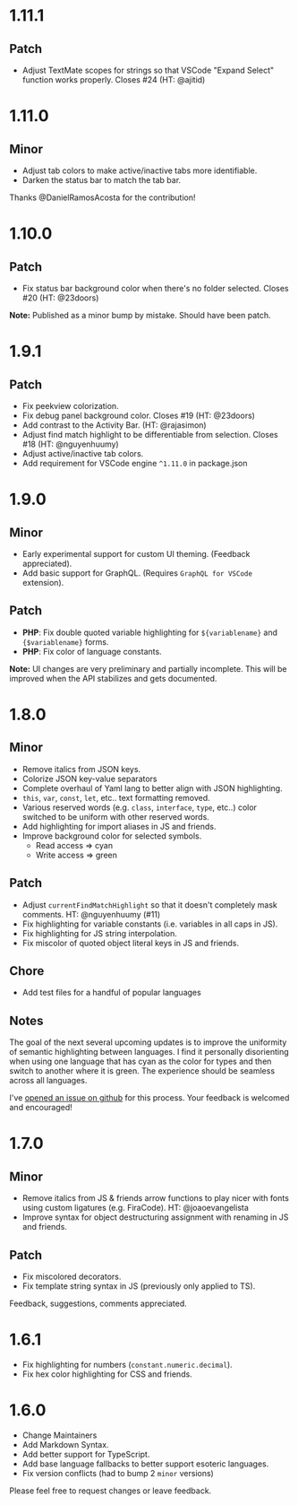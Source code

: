 # 1.11.1

## Patch
- Adjust TextMate scopes for strings so that VSCode "Expand Select" function works properly. Closes #24 (HT: @ajitid)

# 1.11.0

## Minor
- Adjust tab colors to make active/inactive tabs more identifiable.
- Darken the status bar to match the tab bar.

Thanks @DanielRamosAcosta for the contribution!

# 1.10.0

## Patch
- Fix status bar background color when there's no folder selected. Closes #20 (HT: @23doors)

**Note:** Published as a minor bump by mistake. Should have been patch.

# 1.9.1

## Patch
- Fix peekview colorization.
- Fix debug panel background color. Closes #19 (HT: @23doors)
- Add contrast to the Activity Bar. (HT: @rajasimon)
- Adjust find match highlight to be differentiable from selection. Closes #18 (HT: @nguyenhuumy)
- Adjust active/inactive tab colors.
- Add requirement for VSCode engine `^1.11.0` in package.json

# 1.9.0

## Minor
- Early experimental support for custom UI theming. (Feedback appreciated).
- Add basic support for GraphQL. (Requires `GraphQL for VSCode` extension).

## Patch
- **PHP**: Fix double quoted variable highlighting for `${variablename}` and `{$variablename}` forms.
- **PHP**: Fix color of language constants.

**Note:** UI changes are very preliminary and partially incomplete. This will be improved when the API stabilizes and gets documented.

# 1.8.0

## Minor
- Remove italics from JSON keys.
- Colorize JSON key-value separators
- Complete overhaul of Yaml lang to better align with JSON highlighting.
- `this`, `var`, `const`, `let`, etc.. text formatting removed.
- Various reserved words (e.g. `class`, `interface`, `type`, etc..) color switched to be uniform with other reserved words.
- Add highlighting for import aliases in JS and friends.
- Improve background color for selected symbols.
    - Read access => cyan
    - Write access => green

## Patch
- Adjust `currentFindMatchHighlight` so that it doesn't completely mask comments. HT: @nguyenhuumy (#11)
- Fix highlighting for variable constants (i.e. variables in all caps in JS).
- Fix highlighting for JS string interpolation.
- Fix miscolor of quoted object literal keys in JS and friends.

## Chore
- Add test files for a handful of popular languages

## Notes

The goal of the next several upcoming updates is to improve the uniformity of semantic highlighting between languages. I find it personally disorienting when using one language that has cyan as the color for types and then switch to another where it is green. The experience should be seamless across all languages.

I've [opened an issue on github](https://github.com/dracula/visual-studio-code/issues/12) for this process. Your feedback is welcomed and encouraged!

# 1.7.0

## Minor 
- Remove italics from JS & friends arrow functions to play nicer with fonts using custom ligatures (e.g. FiraCode). HT: @joaoevangelista
- Improve syntax for object destructuring assignment with renaming in JS and friends.

## Patch
- Fix miscolored decorators.
- Fix template string syntax in JS (previously only applied to TS).

Feedback, suggestions, comments appreciated.

# 1.6.1

- Fix highlighting for numbers (`constant.numeric.decimal`).
- Fix hex color highlighting for CSS and friends.

# 1.6.0

- Change Maintainers
- Add Markdown Syntax.
- Add better support for TypeScript.
- Add base language fallbacks to better support esoteric languages.
- Fix version conflicts (had to bump 2 `minor` versions)

Please feel free to request changes or leave feedback.